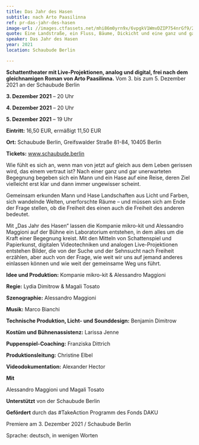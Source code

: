 ```yaml
---
title: Das Jahr des Hasen
subtitle: nach Arto Paasilinna
ref: pr-das-jahr-des-hasen
image-url: //images.ctfassets.net/mhi86m0yrn9x/6vpgkV1WmvDZIP754nrGf9/2d90cf50765bb6799f1f083939e105af/Das_Jahr_des_Hasen_small.jpeg
quote: Eine Landstraße, ein Fluss, Bäume, Dickicht und eine ganz und gar unerwartete Begegnung. 
speaker: Das Jahr des Hasen
year: 2021
location: Schaubude Berlin

---
```



**Schattentheater mit Live-Projektionen, analog und digital, frei nach dem gleichnamigen Roman von Arto Paasilinna.**
Vom 3. bis zum 5. Dezember 2021 an der Schaubude Berlin

**3. Dezember 2021** – 20 Uhr

**4. Dezember 2021** – 20 Uhr

**5. Dezember 2021** – 19 Uhr

**Eintritt:** 16,50 EUR, ermäßigt 11,50 EUR

**Ort:** Schaubude Berlin, Greifswalder Straße 81-84, 10405 Berlin

**Tickets:** www.schaubude.berlin



Wie fühlt es sich an, wenn man von jetzt auf gleich aus dem Leben gerissen wird, das einem vertraut ist? Nach einer ganz und gar unerwarteten Begegnung begeben sich ein Mann und ein Hase auf eine Reise, deren Ziel vielleicht erst klar und dann immer ungewisser scheint. 


Gemeinsam erkunden Mann und Hase Landschaften aus Licht und Farben, sich wandelnde Welten, unerforschte Räume – und müssen sich am Ende der Frage stellen, ob die Freiheit des einen auch die Freiheit des anderen bedeutet.

Mit „Das Jahr des Hasen“ lassen die Kompanie mikro-kit und Alessandro Maggioni auf der Bühne ein Laboratorium entstehen, in dem alles um die Kraft einer Begegnung kreist. Mit den Mitteln von Schattenspiel und Papierkunst, digitalen Videotechniken und analogen Live-Projektionen entstehen Bilder, die von der Suche und der Sehnsucht nach Freiheit erzählen, aber auch von der Frage, wie weit wir uns auf jemand anderes einlassen können und wie weit der gemeinsame Weg uns führt.


**Idee und Produktion:** Kompanie mikro-kit & Alessandro Maggioni 

**Regie:** Lydia Dimitrow & Magali Tosato 

**Szenographie:** Alessandro Maggioni 

**Musik:** Marco Bianchi 

**Technische Produktion, Licht- und Sounddesign:** Benjamin Dimitrow 

**Kostüm und Bühnenassistenz:** Larissa Jenne 

**Puppenspiel-Coaching:** Franziska Dittrich 

**Produktionsleitung:** Christine Elbel 

**Videodokumentation:** Alexander Hector

**Mit**

Alessandro Maggioni und Magali Tosato 

**Unterstützt** von der Schaubude Berlin 

**Gefördert** durch das #TakeAction Programm des Fonds DAKU	



Premiere am 3. Dezember 2021 / Schaubude Berlin

Sprache: deutsch, in wenigen Worten
